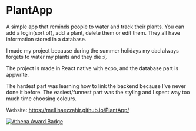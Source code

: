 # PlantApp
A simple app that reminds people to water and track their plants.
You can add a login(sort of), add a plant, delete them or edit them. 
They all have information stored in a database.

I made my project because during the summer holidays my dad always forgets to water my plants and they die :(.

The project is made in React native with expo, and the database part is appwrite.

The hardest part was learning how to link the backend because I've never done it before. 
The easiest/funnest part was the styling and I spent way too much time choosing colours.

Website:
https://mellinaezzahir.github.io/PlantApp/

[![Athena Award Badge](https://img.shields.io/endpoint?url=https%3A%2F%2Faward.athena.hackclub.com%2Fapi%2Fbadge)](https://award.athena.hackclub.com?utm_source=readme)
